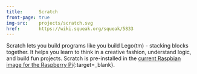 ```yaml
---
title:      Scratch
front-page: true
img-src:    projects/scratch.svg
href:       https://wiki.squeak.org/squeak/5833
---
```

Scratch lets you build programs like you build Lego(tm) - stacking blocks together. It helps you learn to think in a creative fashion, understand logic, and build fun projects. Scratch is pre-installed in the [current Raspbian image for the Raspberry Pi](https://www.raspberrypi.org/learning/getting-started-with-scratch/){:target=_blank}.

<!--
Scratch is a project of the Lifelong-Kindergarten-Group at the MIT Media Lab.
-->
